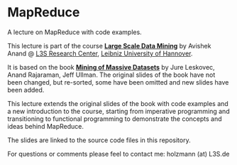 # MapReduce

A lecture on MapReduce with code examples.

This lecture is part of the course [**Large Scale Data Mining**](http://pharos.l3s.uni-hannover.de:7080/lsdm) by Avishek Anand @ [L3S Research Center](http://www.l3s.de), [Leibniz University of Hannover](http://www.uni-hannover.de).

It is based on the book [**Mining of Massive Datasets**](http://www.mmds.org) by Jure Leskovec, Anand Rajaraman, Jeff Ullman.
The original slides of the book have not been changed, but re-sorted, some have been omitted and new slides have been added.

This lecture extends the original slides of the book with code examples and a new introduction to the course, starting from imperative programming and transitioning to functional programming to demonstrate the concepts and ideas behind MapReduce.

The slides are linked to the source code files in this repository.

For questions or comments please feel to contact me: holzmann (at) L3S.de
